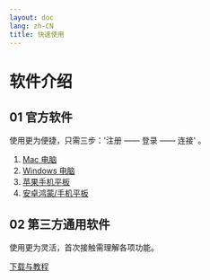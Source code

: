 ```yaml
---
layout: doc
lang: zh-CN
title: 快速使用
---
```


# 软件介绍

## 01 官方软件
使用更为便捷，只需三步：'注册 —— 登录 —— 连接' 。

1. [Mac 电脑](/mac)
2. [Windows 电脑](https://assets.tyro.wiki/t/okk.exe)
3. [苹果手机平板](https://wiki.tyro.wiki)
4. [安卓鸿蒙/手机平板](https://assets.tyro.wiki/t/okk.apk)

## 02 第三方通用软件
使用更为灵活，首次接触需理解各项功能。

[下载与教程](https://wiki.tyro.wiki)